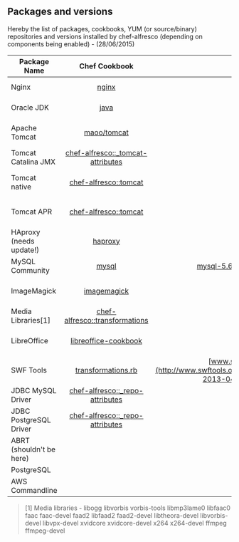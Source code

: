 Packages and versions
---

Hereby the list of packages, cookbooks, YUM (or source/binary) repositories and versions installed by chef-alfresco (depending on components being enabled) - (28/06/2015)

| Package Name | Chef Cookbook | Repository | Version | Version in Code |
| ------------ |:-------------:| ----------:| -------:| ---------------:|
| Nginx | [nginx](https://github.com/miketheman/nginx) | [centosnginx](http://nginx.org/packages/centosnginx) | latest (1.8.0) | no versions specified in code |
| Oracle JDK | [java](https://github.com/agileorbit-cookbooks/java) | | 8u45-b14 | [default.rb](https://github.com/Alfresco/chef-alfresco/blob/master/attributes/default.rb) |
| Apache Tomcat | [maoo/tomcat](https://github.com/maoo/tomcat) | [centos](http://mirrorlist.centos.org) | latest (7.0.54-2.el7_1) | no versions specified in code |
| Tomcat Catalina JMX | [chef-alfresco::_tomcat-attributes](https://github.com/Alfresco/chef-alfresco/blob/master/recipes/_tomcat-attributes.rb) |  [maven.org](http://search.maven.org/#artifactdetails%7Corg.apache.tomcat%7Ctomcat-catalina-jmx-remote%7C7.0.54%7Cjar) | 7.0.54 | [_tomcat-attributes.rb](https://github.com/Alfresco/chef-alfresco/blob/master/recipes/_tomcat-attributes.rb) |
| Tomcat native | [chef-alfresco::tomcat](https://github.com/Alfresco/chef-alfresco/blob/master/recipes/tomcat.rb) | epel | latest (1.1.30-1.el7) | no versions specified in code |
| Tomcat APR | [chef-alfresco::tomcat](https://github.com/Alfresco/chef-alfresco/blob/master/recipes/tomcat.rb) | [centos](http://mirrorlist.centos.org) | latest (1.4.8-3.el7) | no versions specified in code |
| HAproxy (needs update!) | [haproxy](https://github.com/hw-cookbooks/haproxy) |  [centos](http://mirrorlist.centos.org) | latest (1.5.4-el7_1) | no versions specified in code |
| MySQL Community | [mysql](https://github.com/chef-cookbooks/mysql) | [mysql-5.6-community](http://repo.mysql.com/yum/mysql-5.6-community) | 5.6.25-2.el7 | no versions specified in code |
| ImageMagick | [imagemagick](https://github.com/someara/imagemagick) | [centos](http://mirrorlist.centos.org) | latest (6.7.8.9-10.el7) | no versions specified in code |
| Media Libraries[1] | [chef-alfresco::transformations](https://github.com/Alfresco/chef-alfresco/blob/master/recipes/transformations.rb) | [atrpms](http://dl.atrpms.net) | check repo | no versions specified in code |
| LibreOffice | [libreoffice-cookbook](https://github.com/Youscribe/libreoffice-cookbook) | [centos](http://mirrorlist.centos.org) | latest (4.2.6.3-5.el7) | no versions specified in code |
| SWF Tools | [transformations.rb](https://github.com/Alfresco/chef-alfresco/blob/master/recipes/transformations.rb) | [www.swftools.org](http://www.swftools.org/swftools-2013-04-09-1007) | 2013-04-09-1007 | [chef-alfresco::transformations](https://github.com/Alfresco/chef-alfresco/blob/master/recipes/transformations.rb) |
| JDBC MySQL Driver | [chef-alfresco::_repo-attributes](https://github.com/Alfresco/chef-alfresco/blob/master/recipes/_repo-attributes.rb) |  [maven.org](http://search.maven.org/#artifactdetails%7Cmysql%7Cmysql-connector-java%7C5.1.30%7Cjar) | 5.1.30 |  [_repo-attributes.rb](https://github.com/Alfresco/chef-alfresco/blob/master/recipes/_repo-attributes.rb) |
| JDBC PostgreSQL Driver | [chef-alfresco::_repo-attributes](https://github.com/Alfresco/chef-alfresco/blob/master/recipes/_repo-attributes.rb) |  [maven.org](http://search.maven.org/#artifactdetails%7Corg.postgresql%7Cpostgresql%7C9.2-1004-jdbc4%7Cjar)  | 9.2.1004-jdbc4 | [_repo-attributes.rb](https://github.com/Alfresco/chef-alfresco/blob/master/recipes/_repo-attributes.rb) |
| ABRT (shouldn't be here) | | | | |
| PostgreSQL | | | | |
| AWS Commandline | | | | |

> [1] Media libraries - libogg libvorbis vorbis-tools libmp3lame0 libfaac0 faac faac-devel faad2 libfaad2 faad2-devel libtheora-devel libvorbis-devel libvpx-devel xvidcore xvidcore-devel x264 x264-devel ffmpeg ffmpeg-devel
